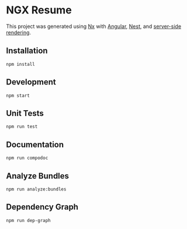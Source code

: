 # NGX Resume

This project was generated using [Nx](https://nx.dev) with [Angular](https://github.com/angular/angular), [Nest](https://github.com/nestjs/nest), and [server-side rendering](https://github.com/angular/universal).

## Installation

```text
npm install
```

## Development

```text
npm start
```

## Unit Tests

```text
npm run test
```

## Documentation

```text
npm run compodoc
```

## Analyze Bundles

```text
npm run analyze:bundles
```

## Dependency Graph

```text
npm run dep-graph
```
